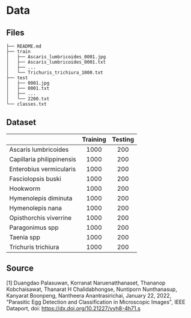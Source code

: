 # Data

## Files

```
├── README.md
├── train
│   ├── Ascaris_lumbricoides_0001.jpg
│   ├── Ascaris_lumbricoides_0001.txt
│   ├── ...
│   └── Trichuris_trichiura_1000.txt
├── test
│   ├── 0001.jpg
│   ├── 0001.txt
│   ├── ...
│   └── 2200.txt
└── classes.txt
```

## Dataset

|                           | Training | Testing |
|---------------------------|:--------:|:-------:|
|    Ascaris lumbricoides   |   1000   |   200   |
| Capillaria philippinensis |   1000   |   200   |
|  Enterobius vermicularis  |   1000   |   200   |
|     Fasciolopsis buski    |   1000   |   200   |
|          Hookworm         |   1000   |   200   |
|    Hymenolepis diminuta   |   1000   |   200   |
|      Hymenolepis nana     |   1000   |   200   |
|   Opisthorchis viverrine  |   1000   |   200   |
|      Paragonimus spp      |   1000   |   200   |
|         Taenia spp        |   1000   |   200   |
|    Trichuris trichiura    |   1000   |   200   |

## Source

[1] Duangdao Palasuwan, Korranat Naruenatthanaset, Thananop Kobchaisawat, Thanarat H Chalidabhongse, Nuntiporn Nunthanasup, Kanyarat Boonpeng, Nantheera Anantrasirichai, January 22, 2022, "Parasitic Egg Detection and Classification in Microscopic Images", IEEE Dataport, doi: https://dx.doi.org/10.21227/vyh8-4h71.s 